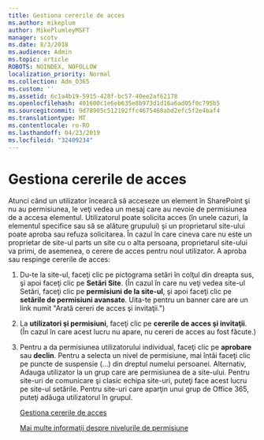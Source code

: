 ```yaml
---
title: Gestiona cererile de acces
ms.author: mikeplum
author: MikePlumleyMSFT
manager: scotv
ms.date: 8/3/2018
ms.audience: Admin
ms.topic: article
ROBOTS: NOINDEX, NOFOLLOW
localization_priority: Normal
ms.collection: Adm_O365
ms.custom: ''
ms.assetid: 6c1a4b19-5915-428f-bc57-40ee2af62178
ms.openlocfilehash: 401600c1e6eb635e8b973d1d16a6ad05f0c795b5
ms.sourcegitcommit: 9d78905c512192ffc4675468abd2efc5f2e4baf4
ms.translationtype: MT
ms.contentlocale: ro-RO
ms.lasthandoff: 04/23/2019
ms.locfileid: "32409234"
---
```

# <a name="manage-access-requests"></a>Gestiona cererile de acces

Atunci când un utilizator încearcă să acceseze un element în SharePoint şi nu au permisiunea, le veţi vedea un mesaj care au nevoie de permisiunea de a accesa elementul. Utilizatorul poate solicita acces (în unele cazuri, la elementul specifice sau să se alăture grupului) şi un proprietarul site-ului poate aproba sau refuza solicitarea. În cazul în care cineva care nu este un proprietar de site-ul parts un site cu o alta persoana, proprietarul site-ului va primi, de asemenea, o cerere de acces pentru noul utilizator. A aproba sau respinge cererile de acces:
  
1. Du-te la site-ul, faceţi clic pe pictograma setări în colţul din dreapta sus, şi apoi faceţi clic pe **Setări Site**. (În cazul în care nu veţi vedea site-ul Setări, faceţi clic pe **permisiuni de la site-ul**, şi apoi faceţi clic pe **setările de permisiuni avansate**. Uita-te pentru un banner care are un link numit "Arată cereri de acces şi invitaţii.")
    
2. La **utilizatori şi permisiuni**, faceţi clic pe **cererile de acces şi invitaţii**. (În cazul în care acest lucru nu apare, nu cereri de acces au fost făcute.)
    
3. Pentru a da permisiunea utilizatorului individual, faceţi clic pe **aprobare** sau **declin**. Pentru a selecta un nivel de permisiune, mai întâi faceţi clic pe puncte de suspensie (...) din dreptul numelui persoanei. Alternativ, Adauga utilizator la un grup care are permisiunea de a site-ului. Pentru site-uri de comunicare şi clasic echipa site-uri, puteţi face acest lucru pe site-ul setările. Pentru site-uri care aparţin unui grup de Office 365, puteţi adăuga utilizatorul în grupul.
    
    [Gestiona cererile de acces](https://go.microsoft.com/fwlink/?linkid=2008747)
    
    [Mai multe informaţii despre nivelurile de permisiune](https://go.microsoft.com/fwlink/?linkid=867071)
    

